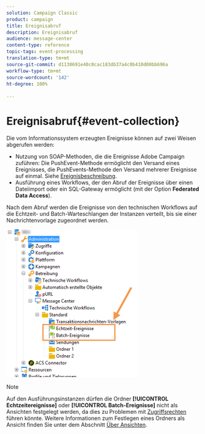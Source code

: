 ```yaml
---
solution: Campaign Classic
product: campaign
title: Ereignisabruf
description: Ereignisabruf
audience: message-center
content-type: reference
topic-tags: event-processing
translation-type: tm+mt
source-git-commit: d1130691e40c0cac183db37a4c0b410d00bb696a
workflow-type: tm+mt
source-wordcount: '142'
ht-degree: 100%

---
```



# Ereignisabruf{#event-collection}

Die vom Informationssystem erzeugten Ereignisse können auf zwei Weisen abgerufen werden:

* Nutzung von SOAP-Methoden, die die Ereignisse Adobe Campaign zuführen: Die PushEvent-Methode ermöglicht den Versand eines Ereignisses, die PushEvents-Methode den Versand mehrerer Ereignisse auf einmal. Siehe [Ereignisbeschreibung](../../message-center/using/event-description.md).
* Ausführung eines Workflows, der den Abruf der Ereignisse über einen Dateiimport oder ein SQL-Gateway ermöglicht (mit der Option **Federated Data Access**).

Nach dem Abruf werden die Ereignisse von den technischen Workflows auf die Echtzeit- und Batch-Warteschlangen der Instanzen verteilt, bis sie einer Nachrichtenvorlage zugeordnet werden.

![](assets/messagecenter_events_queues_001.png)

>[!NOTE]
>
>Auf den Ausführungsinstanzen dürfen die Ordner **[!UICONTROL Echtzeitereignisse]** oder **[!UICONTROL Batch-Ereignisse]** nicht als Ansichten festgelegt werden, da dies zu Problemen mit [Zugriffsrechten](../../platform/using/access-management.md#about-permissions) führen könnte. Weitere Informationen zum Festlegen eines Ordners als Ansicht finden Sie unter dem Abschnitt [Über Ansichten](../../platform/using/access-management.md#about-views).
